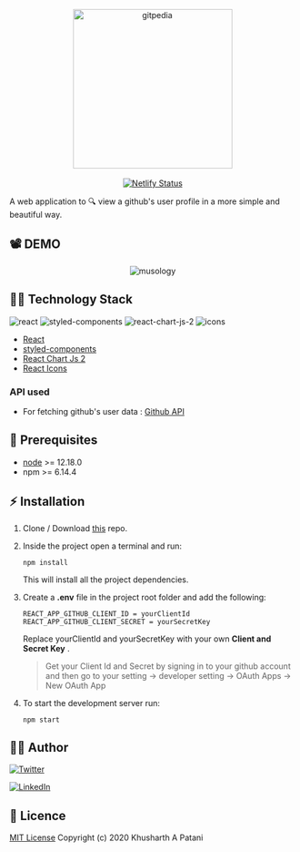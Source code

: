 <p align="center">
    <img src="./src/assets/logo.png" alt="gitpedia" width="280px">
    <br>
    <br>
     <a href="https://app.netlify.com/sites/gitpedia/deploys"><img src="https://api.netlify.com/api/v1/badges/2922c9f3-6683-48f9-918a-667a24665513/deploy-status" alt="Netlify Status"></a>

</p>

A web application to :mag: view a github's user profile in a more simple and beautiful way.

## :film_projector: DEMO

<p align="center">
<img src="./src/assets/demo.gif" alt="musology">
</p>

## :man_technologist: Technology Stack

![react](https://img.shields.io/badge/frontend-react-61dafb?style=flat&logo=React)
![styled-components](https://img.shields.io/badge/styling-styled--components-%23DB7093?style=flat&logo=styled-components)
![react-chart-js-2](https://img.shields.io/badge/charts-react--chart--js--2-yellow?style=flat&logo=Deezer)
![icons](https://img.shields.io/badge/icons-react--icons-red?style=flat&logo=React)

- [React](https://reactjs.org/)
- [styled-components](https://styled-components.com/)
- [React Chart Js 2](https://www.npmjs.com/package/react-chartjs-2)
- [React Icons](https://react-icons.github.io/react-icons/)

### API used

- For fetching github's user data : [Github API](https://developer.github.com/v3/)

## :hatching_chick: Prerequisites

- [node](https://nodejs.org/en/) >= 12.18.0
- npm >= 6.14.4

## :zap: Installation

1. Clone / Download [this](https://github.com/khusharth/gitpedia) repo.
2. Inside the project open a terminal and run:
   ```
   npm install
   ```
   This will install all the project dependencies.
3. Create a **.env** file in the project root folder and add the following:

   ```
   REACT_APP_GITHUB_CLIENT_ID = yourClientId
   REACT_APP_GITHUB_CLIENT_SECRET = yourSecretKey
   ```

   Replace yourClientId and yourSecretKey with your own **Client and Secret Key** .

   > Get your Client Id and Secret by signing in to your github account and then go to your setting -> developer setting -> OAuth Apps -> New OAuth App

4. To start the development server run:
   ```
   npm start
   ```

## :man_in_tuxedo: Author

[![Twitter](https://img.shields.io/badge/follow-%40khusharth19-1DA1F2?style=flat&logo=Twitter)](https://twitter.com/khusharth19)

[![LinkedIn](https://img.shields.io/badge/connect-%40khusharthpatani-%230077B5?style=flat&logo=LinkedIn)](https://www.linkedin.com/in/khusharth/)

## :page_with_curl: Licence

[MIT License](https://github.com/khusharth/gitpedia/blob/master/LICENSE) Copyright (c) 2020 Khusharth A Patani
